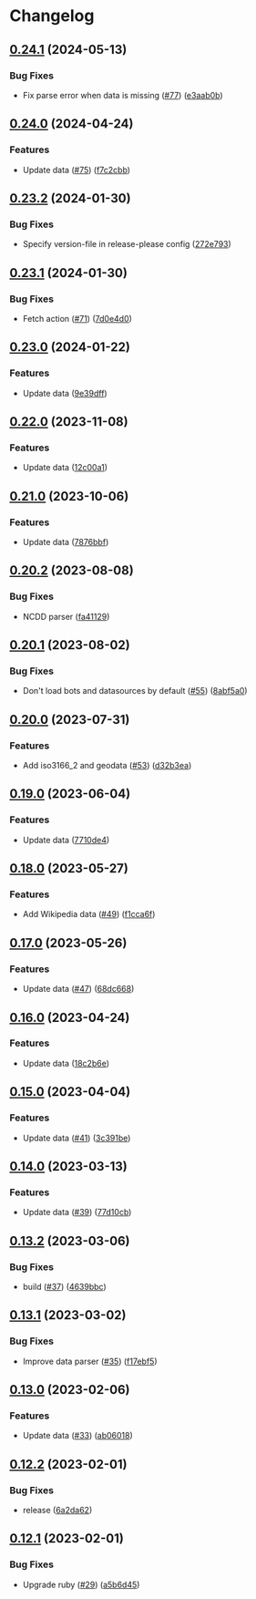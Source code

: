 # Changelog

## [0.24.1](https://github.com/dwilkie/pumi/compare/v0.24.0...v0.24.1) (2024-05-13)


### Bug Fixes

* Fix parse error when data is missing ([#77](https://github.com/dwilkie/pumi/issues/77)) ([e3aab0b](https://github.com/dwilkie/pumi/commit/e3aab0b4ff45c85f2049ea91d849f747e8e38d97))

## [0.24.0](https://github.com/dwilkie/pumi/compare/v0.23.2...v0.24.0) (2024-04-24)


### Features

* Update data ([#75](https://github.com/dwilkie/pumi/issues/75)) ([f7c2cbb](https://github.com/dwilkie/pumi/commit/f7c2cbba14b1ac62065f3569ab5f08cabcc2aaa2))

## [0.23.2](https://github.com/dwilkie/pumi/compare/v0.23.1...v0.23.2) (2024-01-30)


### Bug Fixes

* Specify version-file in release-please config ([272e793](https://github.com/dwilkie/pumi/commit/272e793fe42074a9339ed905599b97609e73e2e5))

## [0.23.1](https://github.com/dwilkie/pumi/compare/v0.23.0...v0.23.1) (2024-01-30)


### Bug Fixes

* Fetch action ([#71](https://github.com/dwilkie/pumi/issues/71)) ([7d0e4d0](https://github.com/dwilkie/pumi/commit/7d0e4d04f1d43010e0bc43ef3a47263ec2525cee))

## [0.23.0](https://github.com/dwilkie/pumi/compare/v0.22.0...v0.23.0) (2024-01-22)


### Features

* Update data ([9e39dff](https://github.com/dwilkie/pumi/commit/9e39dffc4a3a229b72668cb04eda4b1c932e04f6))

## [0.22.0](https://github.com/dwilkie/pumi/compare/v0.21.0...v0.22.0) (2023-11-08)


### Features

* Update data ([12c00a1](https://github.com/dwilkie/pumi/commit/12c00a1993ec0aa378c6e8bf8aabde4d755383dd))

## [0.21.0](https://github.com/dwilkie/pumi/compare/v0.20.2...v0.21.0) (2023-10-06)


### Features

* Update data ([7876bbf](https://github.com/dwilkie/pumi/commit/7876bbfc7ce1ff8ee45819ea5e20a3302cf0cf85))

## [0.20.2](https://github.com/dwilkie/pumi/compare/v0.20.1...v0.20.2) (2023-08-08)


### Bug Fixes

* NCDD parser ([fa41129](https://github.com/dwilkie/pumi/commit/fa411290c1c120150efdca01a8335ad3ae67add1))

## [0.20.1](https://github.com/dwilkie/pumi/compare/v0.20.0...v0.20.1) (2023-08-02)


### Bug Fixes

* Don't load bots and datasources by default ([#55](https://github.com/dwilkie/pumi/issues/55)) ([8abf5a0](https://github.com/dwilkie/pumi/commit/8abf5a06b4f98057c4c826ecde6be851e7c1db3f))

## [0.20.0](https://github.com/dwilkie/pumi/compare/v0.19.0...v0.20.0) (2023-07-31)


### Features

* Add iso3166_2 and geodata ([#53](https://github.com/dwilkie/pumi/issues/53)) ([d32b3ea](https://github.com/dwilkie/pumi/commit/d32b3eadd169cf0e56ae40e566f581a5ab3536d2))

## [0.19.0](https://github.com/dwilkie/pumi/compare/v0.18.0...v0.19.0) (2023-06-04)


### Features

* Update data ([7710de4](https://github.com/dwilkie/pumi/commit/7710de41d1eab48dead6a989bad92c4d9fac93aa))

## [0.18.0](https://github.com/dwilkie/pumi/compare/v0.17.0...v0.18.0) (2023-05-27)


### Features

* Add Wikipedia data ([#49](https://github.com/dwilkie/pumi/issues/49)) ([f1cca6f](https://github.com/dwilkie/pumi/commit/f1cca6f81588a94872910284f686846a7876b7fe))

## [0.17.0](https://github.com/dwilkie/pumi/compare/v0.16.0...v0.17.0) (2023-05-26)


### Features

* Update data ([#47](https://github.com/dwilkie/pumi/issues/47)) ([68dc668](https://github.com/dwilkie/pumi/commit/68dc668b809ba1259c985b49f503a08f4cfe2a28))

## [0.16.0](https://github.com/dwilkie/pumi/compare/v0.15.0...v0.16.0) (2023-04-24)


### Features

* Update data ([18c2b6e](https://github.com/dwilkie/pumi/commit/18c2b6e40e677892cad9158d562940858ea40819))

## [0.15.0](https://github.com/dwilkie/pumi/compare/v0.14.0...v0.15.0) (2023-04-04)


### Features

* Update data ([#41](https://github.com/dwilkie/pumi/issues/41)) ([3c391be](https://github.com/dwilkie/pumi/commit/3c391bec6428f9562c817fd3d93d779f0c43dc69))

## [0.14.0](https://github.com/dwilkie/pumi/compare/v0.13.2...v0.14.0) (2023-03-13)


### Features

* Update data ([#39](https://github.com/dwilkie/pumi/issues/39)) ([77d10cb](https://github.com/dwilkie/pumi/commit/77d10cb0dcea3b05f0bed3fe0acb4a5dfd7f52a6))

## [0.13.2](https://github.com/dwilkie/pumi/compare/v0.13.1...v0.13.2) (2023-03-06)


### Bug Fixes

* build ([#37](https://github.com/dwilkie/pumi/issues/37)) ([4639bbc](https://github.com/dwilkie/pumi/commit/4639bbc2bfb8456ba09c1cb7aa8c2758df5a99f6))

## [0.13.1](https://github.com/dwilkie/pumi/compare/v0.13.0...v0.13.1) (2023-03-02)


### Bug Fixes

* Improve data parser ([#35](https://github.com/dwilkie/pumi/issues/35)) ([f17ebf5](https://github.com/dwilkie/pumi/commit/f17ebf5eba26d88f4fff4fb5bb2461d1817a0829))

## [0.13.0](https://github.com/dwilkie/pumi/compare/v0.12.2...v0.13.0) (2023-02-06)


### Features

* Update data ([#33](https://github.com/dwilkie/pumi/issues/33)) ([ab06018](https://github.com/dwilkie/pumi/commit/ab06018c19f1546c8d1c2c53b154623037301563))

## [0.12.2](https://github.com/dwilkie/pumi/compare/v0.12.1...v0.12.2) (2023-02-01)


### Bug Fixes

* release ([6a2da62](https://github.com/dwilkie/pumi/commit/6a2da6270e1c037ff99955b7efb4254bc6dd30ad))

## [0.12.1](https://github.com/dwilkie/pumi/compare/v0.12.0...v0.12.1) (2023-02-01)


### Bug Fixes

* Upgrade ruby ([#29](https://github.com/dwilkie/pumi/issues/29)) ([a5b6d45](https://github.com/dwilkie/pumi/commit/a5b6d4590e123d391d2eea3a1a2cc2a02d374a3b))
